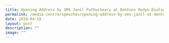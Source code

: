 ```yaml
---
title: Opening Address by SMS Janil Puthucheary at Dentons Rodyk Dialogue 2019
permalink: /media-centre/speeches/opening-address-by-sms-janil-at-dentons-rodyk-dialogue-2019/
date: 2019-04-18
layout: post
description: ""
image: ""
---
```

